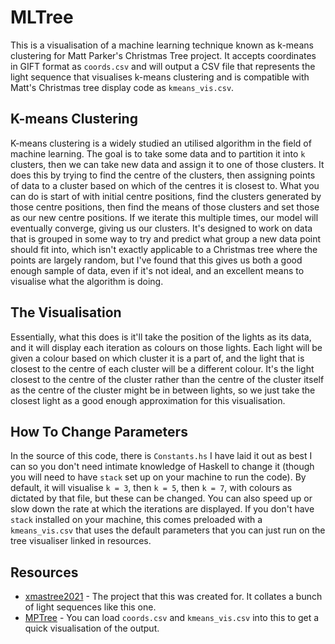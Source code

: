 # MLTree
This is a visualisation of a machine learning technique known as k-means clustering
for Matt Parker's Christmas Tree project. It accepts coordinates in GIFT format as `coords.csv`
and will output a CSV file that represents the light sequence that visualises
k-means clustering and is compatible with Matt's Christmas tree display code as `kmeans_vis.csv`.  

## K-means Clustering
K-means clustering is a widely studied an utilised algorithm in the field of
machine learning. The goal is to take some data and to partition it into `k`
clusters, then we can take new data and assign it to one of those clusters. It does
this by trying to find the centre of the clusters, then assigning points of data
to a cluster based on which of the centres it is closest to. What you can do is
start of with initial centre positions, find the clusters generated by those centre
positions, then find the means of those clusters and set those as our new centre
positions. If we iterate this multiple times, our model will eventually converge,
giving us our clusters. It's designed to work on data that is grouped in some way
to try and predict what group a new data point should fit into, which isn't exactly
applicable to a Christmas tree where the points are largely random, but I've found
that this gives us both a good enough sample of data, even if it's not ideal, and
an excellent means to visualise what the algorithm is doing.  

## The Visualisation
Essentially, what this does is it'll take the position of the lights as its data,
and it will display each iteration as colours on those lights. Each light will
be given a colour based on which cluster it is a part of, and the light that is
closest to the centre of each cluster will be a different colour. It's the light
closest to the centre of the cluster rather than the centre of the cluster itself
as the centre of the cluster might be in between lights, so we just take
the closest light as a good enough approximation for this visualisation.  

## How To Change Parameters
In the source of this code, there is `Constants.hs` I have laid it out as best
I can so you don't need intimate knowledge of Haskell to change it (though you
will need to have `stack` set up on your machine to run the code). By default,
it will visualise `k = 3`, then `k = 5`, then `k = 7`, with colours as dictated
by that file, but these can be changed. You can also speed up or slow down the rate
at which the iterations are displayed. If you don't have `stack` installed on your
machine, this comes preloaded with a `kmeans_vis.csv` that uses the default parameters
that you can just run on the tree visualiser linked in resources.  

## Resources
- [xmastree2021](https://github.com/standupmaths/xmastree2021) - The project that this was created for. It collates a bunch of light sequences like this one.
- [MPTree](https://santiagodg.github.io/mptree/) - You can load `coords.csv` and `kmeans_vis.csv` into this to get a quick visualisation of the output.
